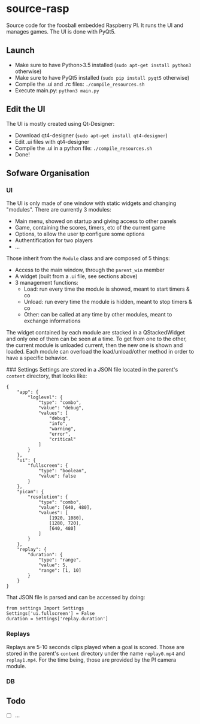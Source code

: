 # source-rasp

Source code for the foosball embedded Raspberry PI. It runs the UI and manages games.
The UI is done with PyQt5.

## Launch
* Make sure to have Python>3.5 installed (`sudo apt-get install python3` otherwise)
* Make sure to have PyQt5 installed (`sudo pip install pyqt5` otherwise)
* Compile the .ui and .rc files: `./compile_resources.sh`
* Execute main.py: `python3 main.py`

## Edit the UI
The UI is mostly created using Qt-Designer:
* Download qt4-designer (`sudo apt-get install qt4-designer`)
* Edit .ui files with qt4-designer
* Compile the .ui in a python file: `./compile_resources.sh`
* Done!

## Sofware Organisation
### UI
The UI is only made of one window with static widgets and changing "modules".
There are currently 3 modules:
* Main menu, showed on startup and giving access to other panels
* Game, containing the scores, timers, etc of the current game
* Options, to allow the user tp configure some options
* Authentification for two players
* ...

Those inherit from the `Module` class and are composed of 5 things:
* Access to the main window, through the `parent_win` member
* A widget (built from a .ui file, see sections above)
* 3 management functions:
  * Load: run every time the module is showed, meant to start timers & co
  * Unload: run every time the module is hidden, meant to stop timers & co
  * Other: can be called at any time by other modules, meant to exchange informations

The widget contained by each module are stacked in a QStackedWidget and only one of them can be seen at a time.
To get from one to the other, the current module is unloaded current, then the new one is shown and loaded.
Each module can overload the load/unload/other method in order to have a specific behavior.

### Settings
Settings are stored in a JSON file located in the parent's `content` directory, that looks like:
```
{
    "app": {
		"loglevel": {
			"type": "combo",
			"value": "debug",
			"values": [
				"debug",
				"info",
				"warning",
				"error",
				"critical"
			]
		}
	},
    "ui": {
        "fullscreen": {
            "type": "boolean",
            "value": false
        }
    },
    "picam": {
        "resolution": {
            "type": "combo",
            "value": [640, 480],
            "values": [
                [1920, 1080],
                [1280, 720],
                [640, 480]
            ]
        }
    },
    "replay": {
        "duration": {
            "type": "range",
            "value": 5,
            "range": [1, 10]
        }
    }
}
```

That JSON file is parsed and can be accessed by doing:
```
from settings Import Settings
Settings['ui.fullscreen'] = False
duration = Settings['replay.duration']
```

### Replays
Replays are 5-10 seconds clips played when a goal is scored. Those are stored in the parent's `content` directory under the name `replay0.mp4` and `replay1.mp4`.
For the time being, those are provided by the PI camera module.

### DB


## Todo
* [ ] ...
